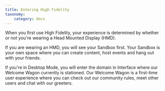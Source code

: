 ```yaml
---
title: Entering High Fidelity
taxonomy:
    category: docs 
---
```


When you first use High Fidelity, your experience is determined by whether or not you're wearing a Head Mounted Display (HMD). 

If you are wearing an HMD, you will see your Sandbox first. Your Sandbox is your own space where you can create content, host events and hang out with your friends.

If you're in Desktop Mode, you will enter the domain in Interface where our Welcome Wagon currently is stationed. Our Welcome Wagon is a first-time user experience where you can check out our community rules, meet other users and chat with our greeters. 
